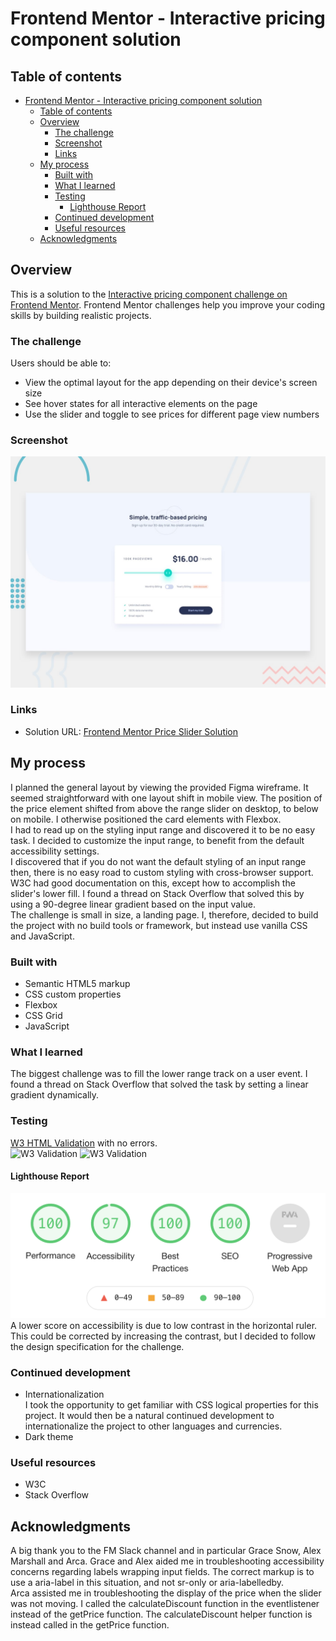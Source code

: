 # Frontend Mentor - Interactive pricing component solution

## Table of contents

-   [Frontend Mentor - Interactive pricing component solution](#frontend-mentor---interactive-pricing-component-solution)
    -   [Table of contents](#table-of-contents)
    -   [Overview](#overview)
        -   [The challenge](#the-challenge)
        -   [Screenshot](#screenshot)
        -   [Links](#links)
    -   [My process](#my-process)
        -   [Built with](#built-with)
        -   [What I learned](#what-i-learned)
        -   [Testing](#testing)
            -   [Lighthouse Report](#lighthouse-report)
        -   [Continued development](#continued-development)
        -   [Useful resources](#useful-resources)
    -   [Acknowledgments](#acknowledgments)

## Overview

This is a solution to the [Interactive pricing component challenge on Frontend Mentor](https://www.frontendmentor.io/challenges/interactive-pricing-component-t0m8PIyY8). Frontend Mentor challenges help you improve your coding skills by building realistic projects.

### The challenge

Users should be able to:

-   View the optimal layout for the app depending on their device's screen size
-   See hover states for all interactive elements on the page
-   Use the slider and toggle to see prices for different page view numbers

### Screenshot

![](images/desktop-preview.jpg)

### Links

-   Solution URL: [Frontend Mentor Price Slider Solution](https://www.frontendmentor.io/solutions/interactive-pricing-component-CP7KeMA6v)

## My process

I planned the general layout by viewing the provided Figma wireframe. It seemed straightforward with one layout shift in mobile view. The position of the price element shifted from above the range slider on desktop, to below on mobile. I otherwise positioned the card elements with Flexbox.<br>
I had to read up on the styling input range and discovered it to be no easy task. I decided to customize the input range, to benefit from the default accessibility settings.<br>
I discovered that if you do not want the default styling of an input range then, there is no easy road to custom styling with cross-browser support. W3C had good documentation on this, except how to accomplish the slider's lower fill. I found a thread on Stack Overflow that solved this by using a 90-degree linear gradient based on the input value.<br>
The challenge is small in size, a landing page. I, therefore, decided to build the project with no build tools or framework, but instead use vanilla CSS and JavaScript.

### Built with

-   Semantic HTML5 markup
-   CSS custom properties
-   Flexbox
-   CSS Grid
-   JavaScript

### What I learned

The biggest challenge was to fill the lower range track on a user event. I found a thread on Stack Overflow that solved the task by setting a linear gradient dynamically.

### Testing

[W3 HTML Validation](https://validator.w3.org/nu/#textarea) with no errors.<br>
![W3 Validation](http://jigsaw.w3.org/css-validator/images/vcss)
![W3 Validation](http://jigsaw.w3.org/css-validator/images/vcss-blue)

#### Lighthouse Report

![Lighthouse Report](images/lighthouse.png)<br>
A lower score on accessibility is due to low contrast in the horizontal ruler. This could be corrected by increasing the contrast, but I decided to follow the design specification for the challenge.

### Continued development

-   Internationalization<br>
    I took the opportunity to get familiar with CSS logical properties for this project. It would then be a natural continued development to internationalize the project to other languages and currencies.
-   Dark theme

### Useful resources

-   W3C
-   Stack Overflow

## Acknowledgments

A big thank you to the FM Slack channel and in particular Grace Snow, Alex Marshall and Arca. Grace and Alex aided me in troubleshooting accessibility concerns regarding labels wrapping input fields. The correct markup is to use a aria-label in this situation, and not sr-only or aria-labelledby.<br>
Arca assisted me in troubleshooting the display of the price when the slider was not moving. I called the calculateDiscount function in the eventlistener instead of the getPrice function. The calculateDiscount helper function is instead called in the getPrice function.
